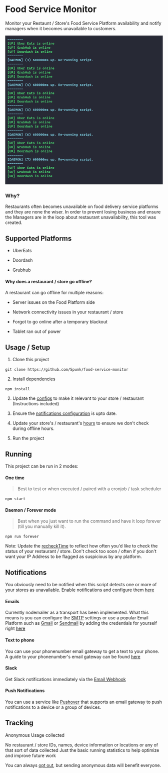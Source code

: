 # Food Service Monitor

Monitor your Restaunt / Store's Food Service Platform availability and notify managers when it becomes unavailable to customers.

<img src="./docs/screenshot.png">

### Why?

Restaurants often becomes unavailable on food delivery service platforms and they are none the wiser. In order to prevent losing business and ensure the Managers are in the loop about restaurant unavailability, this tool was created.

## Supported Platforms

- UberEats

- Doordash

- Grubhub

#### Why does a restaurant / store go offline?

A restaurant can go offline for multiple reasons:

- Server issues on the Food Platform side

- Network connectivity issues in your restaurant / store

- Forgot to go online after a temporary blackout

- Tablet ran out of power

## Usage / Setup

1. Clone this project

`git clone https://github.com/5punk/food-service-monitor`

2. Install dependencies

`npm install`

2. Update the [configs](https://github.com/5punk/food-service-monitor/tree/master/src/config) to make it relevant to your store / restaurant (Instructions included)

3. Ensure the [notifications configuration](https://github.com/5punk/food-service-monitor/blob/master/src/config/notify.js) is upto date.

4. Update your store's / restaurant's [hours](https://github.com/5punk/food-service-monitor/blob/master/src/config/hours.js) to ensure we don't check during offline hours.

5. Run the project

## Running

This project can be run in 2 modes:

#### One time

> Best to test or when executed / paired with a cronjob / task scheduler

`npm start`

#### Daemon / Forever mode

> Best when you just want to run the command and have it loop forever (till you manually kill it).

`npm run forever`

Note: Update the [recheckTime](https://github.com/5punk/food-service-monitor/blob/master/src/config/forever.js) to reflect how often you'd like to check the status of your restaurant / store. Don't check too soon / often if you don't want your IP Address to be flagged as suspicious by any platform.

## Notifications

You obviously need to be notified when this script detects one or more of your stores as unavailable. Enable notifications and configure them [here](https://github.com/5punk/food-service-monitor/blob/master/src/config/notify.js)

#### Emails

Currently nodemailer as a transport has been implemented. What this means is you can configure the [SMTP](https://nodemailer.com/smtp/) settings or use a popular Email Platform such as [Gmail](https://nodemailer.com/usage/using-gmail/) or [Sendmail](https://nodemailer.com/transports/sendmail/) by adding the credentials for yourself right [here](https://github.com/5punk/food-service-monitor/blob/master/src/config/notify.js#L17)

#### Text to phone

You can use your phonenumber email gateway to get a text to your phone. A guide to your phonenumber's email gateway can be found [here](https://www.digitaltrends.com/mobile/how-to-send-a-text-from-your-email-account/)

#### Slack

Get Slack notifications immediately via the [Email Webhook](https://slack.com/help/articles/206819278-Send-emails-to-Slack)

#### Push Notifications

You can use a service like [Pushover](https://support.pushover.net/i29-e-mailing-notifications-to-your-devices) that supports an email gateway to push notifications to a device or a group of devices.

## Tracking

Anonymous Usage collected

No restaurant / store IDs, names, device information or locations
or any of that sort of data collected
Just the basic running statistics to help optimize
and improve future work

You can always [opt out](https://github.com/5punk/food-service-monitor/blob/master/src/config/track.js#L6), but sending anonymous data will benefit everyone.
